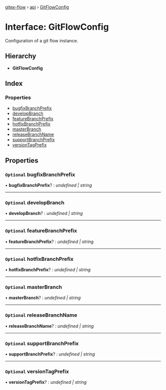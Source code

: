 [gitex-flow](../README.md) › [api](../modules/api.md) › [GitFlowConfig](api.gitflowconfig.md)

# Interface: GitFlowConfig

Configuration of a git flow instance.

## Hierarchy

* **GitFlowConfig**

## Index

### Properties

* [bugfixBranchPrefix](api.gitflowconfig.md#optional-bugfixbranchprefix)
* [developBranch](api.gitflowconfig.md#optional-developbranch)
* [featureBranchPrefix](api.gitflowconfig.md#optional-featurebranchprefix)
* [hotfixBranchPrefix](api.gitflowconfig.md#optional-hotfixbranchprefix)
* [masterBranch](api.gitflowconfig.md#optional-masterbranch)
* [releaseBranchName](api.gitflowconfig.md#optional-releasebranchname)
* [supportBranchPrefix](api.gitflowconfig.md#optional-supportbranchprefix)
* [versionTagPrefix](api.gitflowconfig.md#optional-versiontagprefix)

## Properties

### `Optional` bugfixBranchPrefix

• **bugfixBranchPrefix**? : *undefined | string*

___

### `Optional` developBranch

• **developBranch**? : *undefined | string*

___

### `Optional` featureBranchPrefix

• **featureBranchPrefix**? : *undefined | string*

___

### `Optional` hotfixBranchPrefix

• **hotfixBranchPrefix**? : *undefined | string*

___

### `Optional` masterBranch

• **masterBranch**? : *undefined | string*

___

### `Optional` releaseBranchName

• **releaseBranchName**? : *undefined | string*

___

### `Optional` supportBranchPrefix

• **supportBranchPrefix**? : *undefined | string*

___

### `Optional` versionTagPrefix

• **versionTagPrefix**? : *undefined | string*
